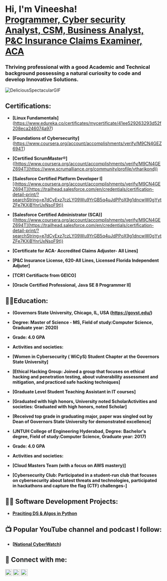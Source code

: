 <h1>Hi, I'm Vineesha! <br/><a href="https://github.com/cybervinni1"> Programmer, Cyber security Analyst, CSM, Business Analyst, P&C Insurance Claims Examiner, ACA</a>

<h3>Thriving professional with a good Academic and Technical background possessing a natural curiosity to code and develop Innovative Solutions.</h3>

![DeliciousSpectacularGIF](https://github.com/cybervinni1/cybervinni1/assets/157190824/6e7d6f09-243a-4d06-ae17-e93d54d5730f)
<h2> Certifications:</h2>

- <b>[Linux Fundamentals]</b> (https://www.edureka.co/certificates/mycertificate/41ee529263293d52f208eca246074a97)

- <b>[Foundations of Cybersecurity]</b> (https://www.coursera.org/account/accomplishments/verify/M9CN4GEZ694T)

- <b>[Certified ScrumMaster®]</b> ([https://www.coursera.org/account/accomplishments/verify/M9CN4GEZ694T](https://www.scrumalliance.org/community/profile/vtharikond))

- <b>[Salesforce Certified Platform Developer I]</b> [(https://www.coursera.org/account/accomplishments/verify/M9CN4GEZ694T](https://trailhead.salesforce.com/en/credentials/certification-detail-print/?searchString=e7dCyExz7czLY09Wu9YrGB5q4uJdPPoX9g1dncwW0gYytZFe7KXiBYnrUxNsoF9t))

- <b>[Salesforce Certified Administrator (SCA)]</b> ([https://www.coursera.org/account/accomplishments/verify/M9CN4GEZ694T](https://trailhead.salesforce.com/en/credentials/certification-detail-print/?searchString=e7dCyExz7czLY09Wu9YrGB5q4uJdPPoX9g1dncwW0gYytZFe7KXiBYnrUxNsoF9t))

- <b>[Certificate for ACA- Accredited Claims Adjuster- All Lines] </b>

- <b>[P&C Insurance License, 620-All Lines, Licensed Florida Independent Adjuter]

- <b>[TCR1 Certifiacte from GEICO]</b>

- <b>[Oracle Certified Professional, Java SE 8 Programmer II]</b>  

<h2>👨‍💻Education:</h2>

- <b>(Governors State University, Chicago, IL, USA (https://govst.edu/)</b>
- <b>Degree: Master of Science - MS, Field of study:Computer Science, Graduate year: 2020)</b>
- <b>Grade: 4.0 GPA</b>

- <b> Activities and societies:</b>

- <b>[Women in Cybersecurity ( WiCyS) Student Chapter at the Governors State University]</b>

- <b>[Ethical Hacking Group: Joined a group that focuses on ethical hacking and penetration testing, about vulnerability assessment and mitigation, and practiced safe hacking techniques]</b>

- <b>[Graduate Level Student Teaching Assistant in IT courses]</b>

- <b>[Graduated with high honors, University noted ScholarActivities and societies: Graduated with high honors, noted Scholar]</b>

- <b>[Received top grade in graduating major, paper was singled out by Dean of Governors State University for demonstrated excellence]</b>

- <b>(JNTUH College of Engineering Hyderabad, Degree: Bachelor's degree, Field of study:Computer Science, Graduate year: 2017)</b>
- <b>Grade: 4.0 GPA</b>

- <b> Activities and societies:</b>
- <b>[Cloud Masters Team (with a focus on AWS mastery)]</b>
- <b>[Cybersecurity Club: Participated in a student-run club that focuses on cybersecurity about latest threats and technologies, participated in hackathons and capture the flag (CTF) challenges-] </b>

<h2>👨‍💻 Software Development Projects:</h2>

- <b>[Praciting DS & Algos in Python](https://github.com/cybervinni1/Algorithms-Practice)</b>


<h2>📺 Popular YouTube channel and podcast I follow:</h2>

- [[National CyberWatch](https://www.youtube.com/@n2kcyber/videos))

<h2> 🤳 Connect with me:</h2>

[<img align="left" alt="vineesha | gmail" width="22px" src="https://cdn.jsdelivr.net/npm/simple-icons@v3/icons/gmail.svg" />][gmail]
[<img align="left" alt="vineesha | Twitter" width="22px" src="https://cdn.jsdelivr.net/npm/simple-icons@v3/icons/twitter.svg" />][twitter]
[<img align="left" alt="vineesha | Instagram" width="22px" src="https://cdn.jsdelivr.net/npm/simple-icons@v3/icons/instagram.svg" />][instagram]

[gmail]:"mailto:vineeshatharikonda1@gmail.com">vineeshatharikonda1@gmail.com
[twitter]: https://twitter.com/vineesha_cyber
[instagram]: https://www.instagram.com/iamvineesha_official/

<!--
**cybervinni1/cybervinni1** is a ✨ _special_ ✨ repository because its `README.md` (this file) appears on your GitHub profile.

Here are some ideas to get you started:

- 🔭 I’m currently working on CISSP certification
- 🌱 I’m currently learning network security
- 👯 I’m looking to collaborate new software development projects
- 💬 Ask me about data analysis, cyber security and cyber attacks
- 📫 How to reach me: ...contact form mentioned baove
- 😄 Pronouns: ...vinni
- ⚡ Fun fact: ...I am a model with 
-->
